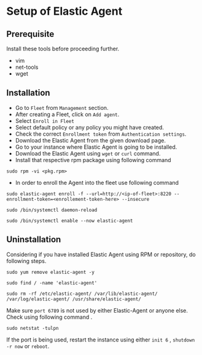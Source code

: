 # Setup of Elastic Agent
## Prerequisite
Install these tools before proceeding further.
- vim
- net-tools
- wget

## Installation
- Go to `Fleet` from `Management` section.
- After creating a Fleet,  click on `Add agent`.
- Select `Enroll in Fleet`
- Select default policy or any policy you might have created.
- Check the correct `Enrollment token` from `Authentication settings`.
- Download the Elastic Agent from the given download page.
- Go to your instance where Elastic Agent is going to be installed.
- Download the Elastic Agent using `wget` or `curl` command.
- Install that respective rpm package using following command
```shell
sudo rpm -vi <pkg.rpm>
```
- In order to enroll the Agent into the fleet use following command

```shell
sudo elastic-agent enroll -f --url=http://<ip-of-fleet>:8220 --enrollment-token=<enrollement-token-here> --insecure
```

```shell
sudo /bin/systemctl daemon-reload
```

```shell
sudo /bin/systemctl enable --now elastic-agent
```

## Uninstallation

Considering if you have installed Elastic Agent using RPM or repository, do following steps.

```shell
sudo yum remove elastic-agent -y
```

```shell
sudo find / -name 'elastic-agent'
```

```shell
sudo rm -rf /etc/elastic-agent/ /var/lib/elastic-agent/ /var/log/elastic-agent/ /usr/share/elastic-agent/
```

Make sure  `port 6789`  is not used by either Elastic-Agent or anyone else. 
Check using following command .

```shell
sudo netstat -tulpn
```

If the port is being used, restart the instance using either `init 6` , `shutdown -r now` or `reboot`.
